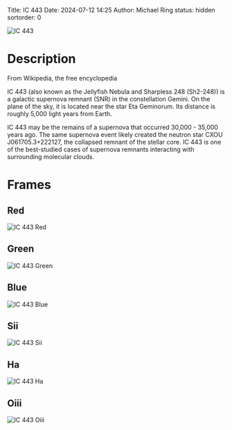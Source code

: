 Title: IC 443
Date: 2024-07-12 14:25
Author: Michael Ring
status: hidden
sortorder: 0

![IC 443](/images/ic443.jpg)

# Description
From Wikipedia, the free encyclopedia

IC 443 (also known as the Jellyfish Nebula and Sharpless 248 (Sh2-248)) is a galactic supernova remnant (SNR) in the constellation Gemini. On the plane of the sky, it is located near the star Eta Geminorum. Its distance is roughly 5,000 light years from Earth.

IC 443 may be the remains of a supernova that occurred 30,000 - 35,000 years ago. The same supernova event likely created the neutron star CXOU J061705.3+222127, the collapsed remnant of the stellar core. IC 443 is one of the best-studied cases of supernova remnants interacting with surrounding molecular clouds. 

# Frames
## Red
![IC 443 Red](/images/ic443r.jpg)
## Green
![IC 443 Green](/images/ic443g.jpg)
## Blue
![IC 443 Blue](/images/ic443b.jpg)
## Sii
![IC 443 Sii](/images/ic443s.jpg)
## Ha
![IC 443 Ha](/images/ic443h.jpg)
## Oiii
![IC 443 Oiii](/images/ic443o.jpg)

